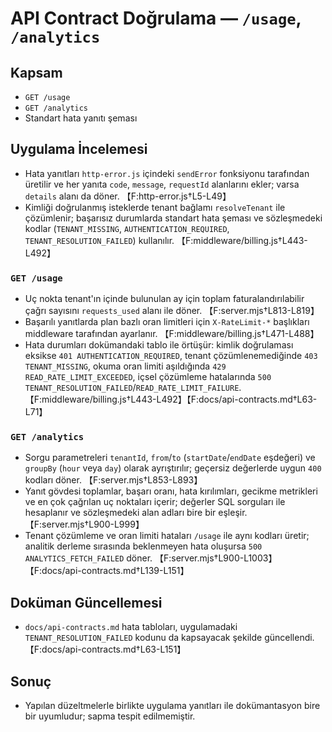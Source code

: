 # API Contract Doğrulama — `/usage`, `/analytics`

## Kapsam
- `GET /usage`
- `GET /analytics`
- Standart hata yanıtı şeması

## Uygulama İncelemesi
- Hata yanıtları `http-error.js` içindeki `sendError` fonksiyonu tarafından üretilir ve her yanıta `code`, `message`, `requestId` alanlarını ekler; varsa `details` alanı da döner. 【F:http-error.js†L5-L49】
- Kimliği doğrulanmış isteklerde tenant bağlamı `resolveTenant` ile çözümlenir; başarısız durumlarda standart hata şeması ve sözleşmedeki kodlar (`TENANT_MISSING`, `AUTHENTICATION_REQUIRED`, `TENANT_RESOLUTION_FAILED`) kullanılır. 【F:middleware/billing.js†L443-L492】

### `GET /usage`
- Uç nokta tenant'ın içinde bulunulan ay için toplam faturalandırılabilir çağrı sayısını `requests_used` alanı ile döner. 【F:server.mjs†L813-L819】
- Başarılı yanıtlarda plan bazlı oran limitleri için `X-RateLimit-*` başlıkları middleware tarafından ayarlanır. 【F:middleware/billing.js†L471-L488】
- Hata durumları dokümandaki tablo ile örtüşür: kimlik doğrulaması eksikse `401 AUTHENTICATION_REQUIRED`, tenant çözümlenemediğinde `403 TENANT_MISSING`, okuma oran limiti aşıldığında `429 READ_RATE_LIMIT_EXCEEDED`, içsel çözümleme hatalarında `500 TENANT_RESOLUTION_FAILED`/`READ_RATE_LIMIT_FAILURE`. 【F:middleware/billing.js†L443-L492】【F:docs/api-contracts.md†L63-L71】

### `GET /analytics`
- Sorgu parametreleri `tenantId`, `from`/`to` (`startDate`/`endDate` eşdeğeri) ve `groupBy` (`hour` veya `day`) olarak ayrıştırılır; geçersiz değerlerde uygun `400` kodları döner. 【F:server.mjs†L853-L893】
- Yanıt gövdesi toplamlar, başarı oranı, hata kırılımları, gecikme metrikleri ve en çok çağrılan uç noktaları içerir; değerler SQL sorguları ile hesaplanır ve sözleşmedeki alan adları bire bir eşleşir. 【F:server.mjs†L900-L999】
- Tenant çözümleme ve oran limiti hataları `/usage` ile aynı kodları üretir; analitik derleme sırasında beklenmeyen hata oluşursa `500 ANALYTICS_FETCH_FAILED` döner. 【F:server.mjs†L900-L1003】【F:docs/api-contracts.md†L139-L151】

## Doküman Güncellemesi
- `docs/api-contracts.md` hata tabloları, uygulamadaki `TENANT_RESOLUTION_FAILED` kodunu da kapsayacak şekilde güncellendi. 【F:docs/api-contracts.md†L63-L151】

## Sonuç
- Yapılan düzeltmelerle birlikte uygulama yanıtları ile dokümantasyon bire bir uyumludur; sapma tespit edilmemiştir.
